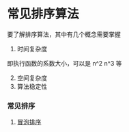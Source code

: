# 常见排序算法

要了解排序算法，其中有几个概念需要掌握


1. 时间复杂度

  即执行函数的系数大小，可以是 n^2 n^3 等

2. 空间复杂度
3. 算法稳定性




### 常见排序

1. [冒泡排序](./冒泡排序/冒泡排序.md)
